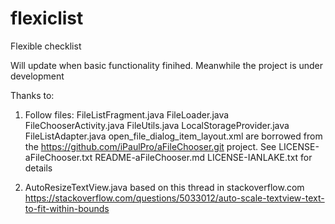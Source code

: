 # flexiclist
Flexible checklist

Will update when basic functionality finihed. Meanwhile the project is under development

Thanks to:

1.  Follow files:
    FileListFragment.java
    FileLoader.java
    FileChooserActivity.java
    FileUtils.java
    LocalStorageProvider.java
    FileListAdapter.java
    open_file_dialog_item_layout.xml
are borrowed from the https://github.com/iPaulPro/aFileChooser.git project. See
    LICENSE-aFileChooser.txt
    README-aFileChooser.md
    LICENSE-IANLAKE.txt
for details

2. AutoResizeTextView.java based on this thread in stackoverflow.com
    https://stackoverflow.com/questions/5033012/auto-scale-textview-text-to-fit-within-bounds
